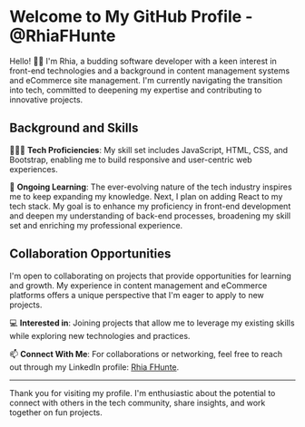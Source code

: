 # Welcome to My GitHub Profile - @RhiaFHunte

Hello! 👋🏾 I'm Rhia, a budding software developer with a keen interest in front-end technologies and a background in content management systems and eCommerce site management. I'm currently navigating the transition into tech, committed to deepening my expertise and contributing to innovative projects.

## Background and Skills

👩🏾‍💻 **Tech Proficiencies**: My skill set includes JavaScript, HTML, CSS, and Bootstrap, enabling me to build responsive and user-centric web experiences.

🌱 **Ongoing Learning**: The ever-evolving nature of the tech industry inspires me to keep expanding my knowledge. Next, I plan on adding React to my tech stack. My goal is to enhance my proficiency in front-end development and deepen my understanding of back-end processes, broadening my skill set and enriching my professional experience.

## Collaboration Opportunities

I'm open to collaborating on projects that provide opportunities for learning and growth. My experience in content management and eCommerce platforms offers a unique perspective that I'm eager to apply to new projects.

💻 **Interested in**: Joining projects that allow me to leverage my existing skills while exploring new technologies and practices.

📫  **Connect With Me**: For collaborations or networking, feel free to reach out through my LinkedIn profile: [Rhia FHunte](https://www.linkedin.com/in/rhiahunte/).

---

Thank you for visiting my profile. I'm enthusiastic about the potential to connect with others in the tech community, share insights, and work together on fun projects. 

<!---
RhiaFHunte/RhiaFHunte is a ✨ special ✨ repository because its `README.md` (this file) appears on your GitHub profile.
You can click the Preview link to take a look at your changes.
--->

